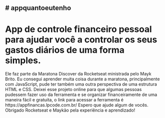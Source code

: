 <h2># appquantoeutenho</h2>
<h1>App de controle financeiro pessoal para ajudar você a controlar os seus gastos diários de uma forma simples.</h1>
Ele faz parte da Maratona Discover da Rocketseat ministrada pelo Mayk Brito.
Eu consegui aprender muita coisa durante a maratona, principalmente com JavaScript, pude ter também uma outra perspectiva de uma estrutura HTML e CSS.
Deixei esse projeto online para que algumas pessoas pudessem fazer uso da ferramenta e se organizar financeiramente de uma maneira fácil e gratuita,
o link para acessar a ferramenta é https://appfinancas.lpcode.com.br/ 
Espero que ajude algum de vocês.
Obrigado Rocketseat e Maykão pela experiência e aprendizado!

